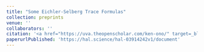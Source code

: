 ```yaml
---
title: "Some Eichler-Selberg Trace Formulas"
collection: preprints
venue: ''
collaborators: ''
citation: '<a href="https://uva.theopenscholar.com/ken-ono/" target=_blank>Ono K.</a>, Saad H.,The Hardy Ramanujan Journal 45, 94-107. 2022.'
paperurlPublished: 'https://hal.science/hal-03914242v1/document'
---
```

